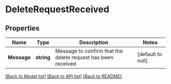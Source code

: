 # DeleteRequestReceived

## Properties
Name | Type | Description | Notes
------------ | ------------- | ------------- | -------------
**Message** | **string** | Message to confirm that the delete request has been received | [default to null]

[[Back to Model list]](../README.md#documentation-for-models) [[Back to API list]](../README.md#documentation-for-api-endpoints) [[Back to README]](../README.md)


